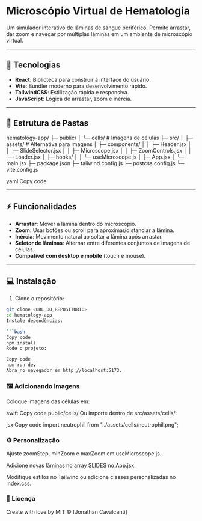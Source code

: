 # Microscópio Virtual de Hematologia

Um simulador interativo de lâminas de sangue periférico. Permite arrastar, dar zoom e navegar por múltiplas lâminas em um ambiente de microscópio virtual.

---

## 🧩 Tecnologias

- **React**: Biblioteca para construir a interface do usuário.  
- **Vite**: Bundler moderno para desenvolvimento rápido.  
- **TailwindCSS**: Estilização rápida e responsiva.  
- **JavaScript**: Lógica de arrastar, zoom e inércia.

---

## 📂 Estrutura de Pastas

hematology-app/
├─ public/
│ └─ cells/ # Imagens de células
├─ src/
│ ├─ assets/ # Alternativa para imagens
│ ├─ components/
│ │ ├─ Header.jsx
│ │ ├─ SlideSelector.jsx
│ │ ├─ Microscope.jsx
│ │ ├─ ZoomControls.jsx
│ │ └─ Loader.jsx
│ ├─ hooks/
│ │ └─ useMicroscope.js
│ ├─ App.jsx
│ └─ main.jsx
├─ package.json
├─ tailwind.config.js
├─ postcss.config.js
└─ vite.config.js

yaml
Copy code

---

## ⚡ Funcionalidades

- **Arrastar**: Mover a lâmina dentro do microscópio.  
- **Zoom**: Usar botões ou scroll para aproximar/distanciar a lâmina.  
- **Inércia**: Movimento natural ao soltar a lâmina após arrastar.  
- **Seletor de lâminas**: Alternar entre diferentes conjuntos de imagens de células.  
- **Compatível com desktop e mobile** (touch e mouse).

---

## 💻 Instalação

1. Clone o repositório:
```bash
git clone <URL_DO_REPOSITORIO>
cd hematology-app
Instale dependências:

```bash
Copy code
npm install
Rode o projeto:
```

```bash
Copy code
npm run dev
Abra no navegador em http://localhost:5173.
```

### 🖼️ Adicionando Imagens
Coloque imagens das células em:

swift
Copy code
public/cells/
Ou importe dentro de src/assets/cells/:

jsx
Copy code
import neutrophil from "../assets/cells/neutrophil.png";

### ⚙️ Personalização
Ajuste zoomStep, minZoom e maxZoom em useMicroscope.js.

Adicione novas lâminas no array SLIDES no App.jsx.

Modifique estilos no Tailwind ou adicione classes personalizadas no index.css.

### 📝 Licença
Create with love by MIT © [Jonathan Cavalcanti]


